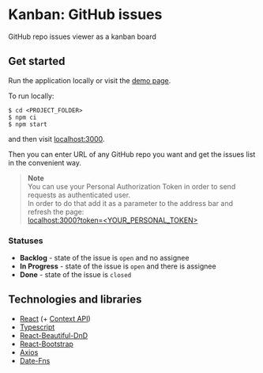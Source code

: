 # Kanban: GitHub issues

GitHub repo issues viewer as a kanban board

## Get started

Run the application locally or visit the [demo page](https://daminort.github.io/github-kanban).

To run locally:

```
$ cd <PROJECT_FOLDER>
$ npm ci
$ npm start
```

and then visit [localhost:3000](http://localhost:3000).

Then you can enter URL of any GitHub repo you want and get the issues list in the convenient way.

> **Note** <br>
> You can use your Personal Authorization Token in order to send requests as authenticated user.<br>
> In order to do that add it as a parameter to the address bar and refresh the page:<br>
> [localhost:3000?token=<YOUR_PERSONAL_TOKEN>](https://localhost:3000?token=<YOUR_PERSONAL_TOKEN>)

### Statuses

- **Backlog** - state of the issue is `open` and no assignee
- **In Progress** - state of the issue is `open` and there is assignee
- **Done** - state of the issue is `closed`

## Technologies and libraries

- [React](https://reactjs.org/) (+ [Context API](https://reactjs.org/docs/context.html))
- [Typescript](https://www.typescriptlang.org/)
- [React-Beautiful-DnD](https://github.com/atlassian/react-beautiful-dnd)
- [React-Bootstrap](https://react-bootstrap.github.io/)
- [Axios](https://axios-http.com/)
- [Date-Fns](https://date-fns.org/)
